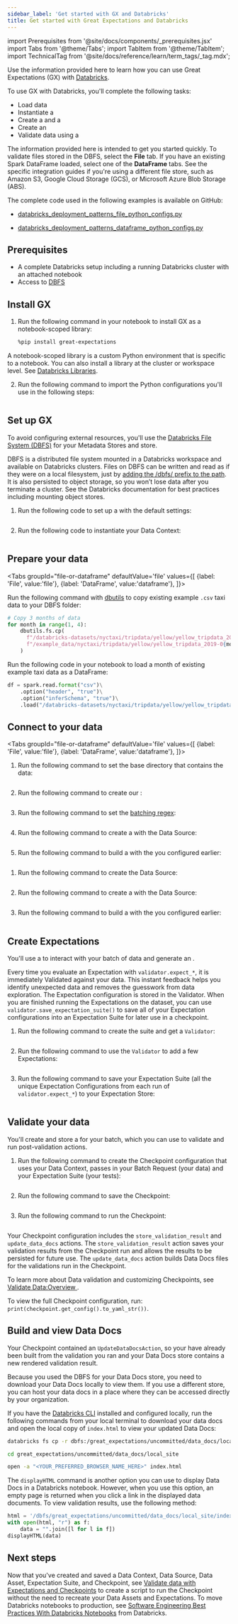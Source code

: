 ```yaml
---
sidebar_label: 'Get started with GX and Databricks'
title: Get started with Great Expectations and Databricks
---
```


import Prerequisites from '@site/docs/components/_prerequisites.jsx'
import Tabs from '@theme/Tabs';
import TabItem from '@theme/TabItem';
import TechnicalTag from '@site/docs/reference/learn/term_tags/_tag.mdx';

Use the information provided here to learn how you can use Great Expectations (GX) with [Databricks](https://databricks.com/).

To use GX with Databricks, you'll complete the following tasks:

- Load data
- Instantiate a <TechnicalTag tag="data_context" text="Data Context" />
- Create a <TechnicalTag tag="datasource" text="Data Source" /> and a <TechnicalTag tag="data_asset" text="Data Asset" />
- Create an <TechnicalTag tag="expectation_suite" text="Expectation Suite" />
- Validate data using a <TechnicalTag tag="checkpoint" text="Checkpoint" />

The information provided here is intended to get you started quickly. To validate files stored in the DBFS, select the **File** tab. If you have an existing Spark DataFrame loaded, select one of the **DataFrame** tabs. See the specific integration guides if you're using a different file store, such as Amazon S3, Google Cloud Storage (GCS), or Microsoft Azure Blob Storage (ABS).

The complete code used in the following examples is available on GitHub:

- [databricks_deployment_patterns_file_python_configs.py](https://github.com/great-expectations/great_expectations/blob/develop/tests/integration/docusaurus/deployment_patterns/databricks_deployment_patterns_file_python_configs.py)

- [databricks_deployment_patterns_dataframe_python_configs.py](https://github.com/great-expectations/great_expectations/blob/develop/tests/integration/docusaurus/deployment_patterns/databricks_deployment_patterns_dataframe_python_configs.py)

## Prerequisites

<Prerequisites>

- A complete Databricks setup including a running Databricks cluster with an attached notebook
- Access to [DBFS](https://docs.databricks.com/dbfs/index.html)

</Prerequisites>


## Install GX

1. Run the following command in your notebook to install GX as a notebook-scoped library:

    ```bash
    %pip install great-expectations
    ```

  A notebook-scoped library is a custom Python environment that is specific to a notebook. You can also install a library at the cluster or workspace level. See [Databricks Libraries](https://docs.databricks.com/data/databricks-file-system.html).

2. Run the following command to import the Python configurations you'll use in the following steps:

  ```python name="tests/integration/docusaurus/deployment_patterns/databricks_deployment_patterns_file_python_configs.py imports"
  ```

## Set up GX

To avoid configuring external resources, you'll use the [Databricks File System (DBFS)](https://docs.databricks.com/data/databricks-file-system.html) for your Metadata Stores and <TechnicalTag tag="data_docs" text="Data Docs"/> store.

DBFS is a distributed file system mounted in a Databricks workspace and available on Databricks clusters. Files on DBFS can be written and read as if they were on a local filesystem, just by <a href="https://docs.databricks.com/data/databricks-file-system.html#local-file-apis">adding the /dbfs/ prefix to the path</a>. It is also persisted to object storage, so you won’t lose data after you terminate a cluster. See the Databricks documentation for best practices including mounting object stores.

1. Run the following code to set up a <TechnicalTag tag="data_context" text="Data Context"/> with the default settings:

  ```python name="tests/integration/docusaurus/deployment_patterns/databricks_deployment_patterns_file_python_configs.py choose context_root_dir"
  ```
2. Run the following code to instantiate your Data Context:

  ```python name="tests/integration/docusaurus/deployment_patterns/databricks_deployment_patterns_file_python_configs.py set up context"
  ```

## Prepare your data

<Tabs
  groupId="file-or-dataframe"
  defaultValue='file'
  values={[
  {label: 'File', value:'file'},
  {label: 'DataFrame', value:'dataframe'},
  ]}>
  <TabItem value="file">

Run the following command with [dbutils](https://docs.databricks.com/dev-tools/databricks-utils.html) to copy existing example `.csv` taxi data to your DBFS folder:

```python
# Copy 3 months of data
for month in range(1, 4):
    dbutils.fs.cp(
      f"/databricks-datasets/nyctaxi/tripdata/yellow/yellow_tripdata_2019-0{month}.csv.gz",
      f"/example_data/nyctaxi/tripdata/yellow/yellow_tripdata_2019-0{month}.csv.gz"
    )
```

  </TabItem>

  <TabItem value="dataframe">

Run the following code in your notebook to load a month of existing example taxi data as a DataFrame:

```python
df = spark.read.format("csv")\
    .option("header", "true")\
    .option("inferSchema", "true")\
    .load("/databricks-datasets/nyctaxi/tripdata/yellow/yellow_tripdata_2019-01.csv.gz")
```

  </TabItem>
</Tabs>

## Connect to your data

<Tabs
  groupId="file-or-dataframe"
  defaultValue='file'
  values={[
  {label: 'File', value:'file'},
  {label: 'DataFrame', value:'dataframe'},
  ]}>
<TabItem value="file">

1. Run the following command to set the base directory that contains the data:

  ```python name="tests/integration/docusaurus/deployment_patterns/databricks_deployment_patterns_file_python_configs.py choose base directory"
  ```

2. Run the following command to create our <TechnicalTag tag="datasource" text="Data Source" />:

  ```python name="tests/integration/docusaurus/deployment_patterns/databricks_deployment_patterns_file_python_configs.py add datasource"
  ```

3. Run the following command to set the [batching regex](https://docs.greatexpectations.io/docs/oss/guides/connecting_to_your_data/fluent/data_assets/how_to_organize_batches_in_a_file_based_data_asset/#create-a-batching_regex):

  ```python name="tests/integration/docusaurus/deployment_patterns/databricks_deployment_patterns_file_python_configs.py choose batching regex"
  ```

4. Run the following command to create a <TechnicalTag tag="data_asset" text="Data Asset" /> with the Data Source:

  ```python name="tests/integration/docusaurus/deployment_patterns/databricks_deployment_patterns_file_python_configs.py add data asset"
  ```

5. Run the following command to build a <TechnicalTag tag="batch_request" text="Batch Request" /> with the <TechnicalTag tag="data_asset" text="Data Asset" /> you configured earlier:

  ```python name="tests/integration/docusaurus/deployment_patterns/databricks_deployment_patterns_file_python_configs.py build batch request"
  ```

</TabItem>
<TabItem value="dataframe">

1. Run the following command to create the Data Source:

  ```python name="tests/integration/docusaurus/deployment_patterns/databricks_deployment_patterns_dataframe_python_configs.py add datasource"
  ```

2. Run the following command to create a <TechnicalTag tag="data_asset" text="Data Asset" /> with the Data Source:

  ```python name="tests/integration/docusaurus/deployment_patterns/databricks_deployment_patterns_dataframe_python_configs.py add data asset"
  ```

3. Run the following command to build a <TechnicalTag tag="batch_request" text="Batch Request" /> with the <TechnicalTag tag="data_asset" text="Data Asset" /> you configured earlier:

  ```python name="tests/integration/docusaurus/deployment_patterns/databricks_deployment_patterns_dataframe_python_configs.py build batch request"
  ```

</TabItem>
</Tabs>

## Create Expectations

You'll use a <TechnicalTag tag="validator" text="Validator" /> to interact with your batch of data and generate an <TechnicalTag tag="expectation_suite" text="Expectation Suite" />.

Every time you evaluate an Expectation with `validator.expect_*`, it is immediately Validated against your data. This instant feedback helps you identify unexpected data and removes the guesswork from data exploration. The Expectation configuration is stored in the Validator. When you are finished running the Expectations on the dataset, you can use `validator.save_expectation_suite()` to save all of your Expectation configurations into an Expectation Suite for later use in a checkpoint.

1. Run the following command to create the suite and get a `Validator`:

  ```python name="tests/integration/docusaurus/deployment_patterns/databricks_deployment_patterns_dataframe_python_configs.py get validator"
  ```

2. Run the following command to use the `Validator` to add a few Expectations:

  ```python name="tests/integration/docusaurus/deployment_patterns/databricks_deployment_patterns_dataframe_python_configs.py add expectations"
  ```

3. Run the following command to save your Expectation Suite (all the unique Expectation Configurations from each run of `validator.expect_*`) to your Expectation Store:

  ```python name="tests/integration/docusaurus/deployment_patterns/databricks_deployment_patterns_dataframe_python_configs.py save suite"
  ```

## Validate your data

You'll create and store a <TechnicalTag tag="checkpoint" text="Checkpoint"/> for your batch, which you can use to validate and run post-validation actions.

1. Run the following command to create the Checkpoint configuration that uses your Data Context, passes in your Batch Request (your data) and your Expectation Suite (your tests):

  ```python name="tests/integration/docusaurus/deployment_patterns/databricks_deployment_patterns_file_python_configs.py checkpoint config"
  ```

2. Run the following command to save the Checkpoint:

  ```python name="tests/integration/docusaurus/deployment_patterns/databricks_deployment_patterns_file_python_configs.py add checkpoint config"
  ```

3. Run the following command to run the Checkpoint:

  ```python name="tests/integration/docusaurus/deployment_patterns/databricks_deployment_patterns_file_python_configs.py run checkpoint"
  ```

  Your Checkpoint configuration includes the `store_validation_result` and `update_data_docs` actions. The `store_validation_result` action saves your validation results from the Checkpoint run and allows the results to be persisted for future use. The  `update_data_docs` action builds Data Docs files for the validations run in the Checkpoint.

  To learn more about Data validation and customizing Checkpoints, see [Validate Data:Overview ](https://docs.greatexpectations.io/docs/oss/guides/validation/validate_data_overview).

  To view the full Checkpoint configuration, run: `print(checkpoint.get_config().to_yaml_str())`.

## Build and view Data Docs

Your Checkpoint contained an `UpdateDataDocsAction`, so your <TechnicalTag tag="data_docs" text="Data Docs" /> have already been built from the validation you ran and your Data Docs store contains a new rendered validation result.

Because you used the DBFS for your Data Docs store, you need to download your Data Docs locally to view them. If you use a different store, you can host your data docs in a place where they can be accessed directly by your organization. 

If you have the [Databricks CLI](https://docs.databricks.com/dev-tools/cli/index.html) installed and configured locally, run the following commands from your local terminal to download your data docs and open the local copy of `index.html` to view your updated Data Docs:

```bash
databricks fs cp -r dbfs:/great_expectations/uncommitted/data_docs/local_site/ great_expectations/uncommitted/data_docs/local_site/

cd great_expectations/uncommitted/data_docs/local_site

open -a "<YOUR_PREFERRED_BROWSER_NAME_HERE>" index.html
```

The `displayHTML` command is another option you can use to display Data Docs in a Databricks notebook. However, when you use this option, an empty page is returned when you click a link in the displayed data documents. To view validation results, use the following method:

```python 
html = '/dbfs/great_expectations/uncommitted/data_docs/local_site/index.html'
with open(html, "r") as f:
    data = "".join([l for l in f])
displayHTML(data)
```

## Next steps

Now that you've created and saved a Data Context, Data Source, Data Asset, Expectation Suite, and Checkpoint, see [Validate data with Expectations and Checkpoints](https://docs.greatexpectations.io/docs/oss/guides/validation/checkpoints/how_to_pass_an_in_memory_dataframe_to_a_checkpoint) 
to create a script to run the Checkpoint without the need to recreate your Data Assets and Expectations. To move Databricks notebooks to production, see [Software Engineering Best Practices With Databricks Notebooks](https://www.databricks.com/blog/2022/06/25/software-engineering-best-practices-with-databricks-notebooks.html) from Databricks.
